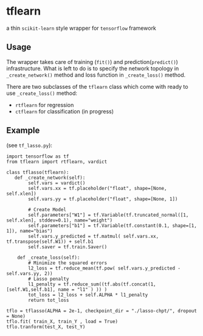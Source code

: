 # tflearn
a thin `scikit-learn` style wrapper for  `tensorflow` framework

## Usage 
The wrapper takes care of training (`fit()`) and prediction(`predict()`) infrastructure.
What is left to do is to specify the network topology in `_create_network()` method and 
loss function in `_create_loss()` method.

There are two subclasses of the `tflearn` class 
which come with ready to use `_create_loss()` method:
 + `rtflearn` for regression 
 + `ctflearn` for classification (in progress)


## Example
(see `tf_lasso.py`):

    import tensorflow as tf
    from tflearn import rtflearn, vardict

    class tflasso(tflearn):
       def _create_network(self):
            self.vars = vardict()
            self.vars.xx = tf.placeholder("float", shape=[None, self.xlen])
            self.vars.yy = tf.placeholder("float", shape=[None, 1])

            # Create Model
            self.parameters["W1"] = tf.Variable(tf.truncated_normal([1, self.xlen], stddev=0.1), name="weight")
            self.parameters["b1"] = tf.Variable(tf.constant(0.1, shape=[1, 1]), name="bias")
            self.vars.y_predicted = tf.matmul( self.vars.xx, tf.transpose(self.W1)) + self.b1
            self.saver = tf.train.Saver()

        def _create_loss(self):
            # Minimize the squared errors
            l2_loss = tf.reduce_mean(tf.pow( self.vars.y_predicted - self.vars.yy, 2))
            # Lasso penalty
            l1_penalty = tf.reduce_sum((tf.abs(tf.concat(1, [self.W1,self.b1], name = "l1" ) )) )
            tot_loss = l2_loss + self.ALPHA * l1_penalty
            return tot_loss

    tflo = tflasso(ALPHA = 2e-1, checkpoint_dir = "./lasso-chpt/", dropout = None)
    tflo.fit( train_X, train_Y , load = True)
    tflo.tranform(test_X, test_Y)
